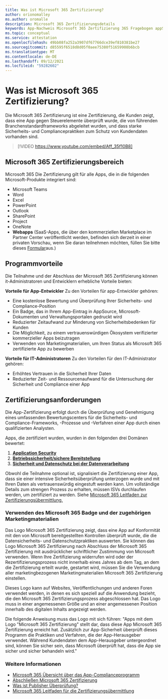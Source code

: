 ```yaml
---
title: Was ist Microsoft 365 Zertifizierung?
author: orionomalley
ms.author: oromalle
description: Microsoft 365 Zertifizierungsdetails
keywords: App-Nachweis Microsoft 365 Zertifizierung 365 Fragebogen appSource
ms.topic: conceptual
ms.service: attestation
ms.openlocfilehash: 49bb08fa252a3907df67766dce39ef810381be27
ms.sourcegitcommit: d85595f6518d8d05f0aee75380f51659908b6bcb
ms.translationtype: MT
ms.contentlocale: de-DE
ms.lasthandoff: 09/12/2021
ms.locfileid: "59282602"
---
```

# <a name="what-is-microsoft-365-certification"></a>Was ist Microsoft 365 Zertifizierung?

Die Microsoft 365 Zertifizierung ist eine Zertifizierung, die Kunden zeigt, dass eine App gegen Steuerelemente überprüft wurde, die von führenden Branchenstandardframeworks abgeleitet wurden, und dass starke Sicherheits- und Compliancepraktiken zum Schutz von Kundendaten vorhanden sind. 

>[!VIDEO https://www.youtube.com/embed/Aff_35f10B8]


## <a name="microsoft-365-certification-scope"></a>Microsoft 365 Zertifizierungsbereich

Microsoft 365 Die Zertifizierung gilt für alle Apps, die in die folgenden Microsoft-Produkte integriert sind:
- Microsoft Teams
- Word
- Excel
- PowerPoint
- Outlook
- SharePoint
- Project
- OneNote
- **Webapps** (SaaS-Apps, die über den kommerziellen Marketplace im Partner Center veröffentlicht werden, befinden sich derzeit in einer privaten Vorschau, wenn Sie daran teilnehmen möchten, füllen Sie bitte dieses [Formular](https://customervoice.microsoft.com/Pages/ResponsePage.aspx?id=v4j5cvGGr0GRqy180BHbR4cf3qxCU_RNtqjCSalFdSFUNDMzTVJKR0wzTEJRSFJVSk9OQUlOV0RJSyQlQCN0PWcu)aus.)


## <a name="program-benefits"></a>Programmvorteile
Die Teilnahme und der Abschluss der Microsoft 365 Zertifizierung können it-Administratoren und Entwicklern erhebliche Vorteile bieten:

**Vorteile für App-Entwickler** Zu den Vorteilen für app-Entwickler gehören: 
-   Eine kostenlose Bewertung und Überprüfung Ihrer Sicherheits- und Compliance-Position
-   Ein Badge, das in Ihrem App-Eintrag in AppSource, Microsoft-Dokumenten und Verwaltungsportalen gedruckt wird
-   Reduzierter Zeitaufwand zur Minderung von Sicherheitsbedenken für Kunden 
-   Die Möglichkeit, zu einem vertrauenswürdigen Ökosystem verifizierter kommerzieller Apps beizutragen
- Verwenden von Marketingmaterialien, um Ihren Status als Microsoft 365 zertifizierte App zu bewerben

**Vorteile für IT-Administratoren** Zu den Vorteilen für den IT-Administrator gehören:
-   Erhöhtes Vertrauen in die Sicherheit Ihrer Daten
-   Reduzierter Zeit- und Ressourcenaufwand für die Untersuchung der Sicherheit und Compliance einer App 

## <a name="certification-requirements"></a>Zertifizierungsanforderungen
Die App-Zertifizierung erfolgt durch die Überprüfung und Genehmigung eines umfassenden Bewertungscenters für die Sicherheits- und Compliance-Frameworks, -Prozesse und -Verfahren einer App durch einen qualifizierten Analysten. 

Apps, die zertifiziert wurden, wurden in den folgenden drei Domänen bewertet:
1.  [**Application Security**]( https://docs.microsoft.com/en-us/microsoft-365-app-certification/docs/certification-submission-guide#application-security)
1.  [**Betriebssicherheit/sichere Bereitstellung**]( https://docs.microsoft.com/en-us/microsoft-365-app-certification/docs/certification-submission-guide#operational-security)
1.  [**Sicherheit und Datenschutz bei der Datenverarbeitung**]( https://docs.microsoft.com/en-us/microsoft-365-app-certification/docs/certification-submission-guide#data-handling-security-and-privacy)

Obwohl die Teilnahme optional ist, signalisiert die Zertifizierung einer App, dass sie einer intensive Sicherheitsüberprüfung unterzogen wurde und mit Ihren Daten als vertrauenswürdig eingestuft werden kann. Um vollständige Details zum strengen Prozess zu erhalten, müssen ISVs durchlaufen werden, um zertifiziert zu werden. Siehe [Microsoft 365 Leitfaden zur Zertifizierungsübermittlung.](https://docs.microsoft.com/microsoft-365-app-certification/docs/certification-submission-guide)


### <a name="using-the-microsoft-365-badge-and-associated-marketing-materials"></a>Verwenden des Microsoft 365 Badge und der zugehörigen Marketingmaterialien
Das Logo Microsoft 365 Zertifizierung zeigt, dass eine App auf Konformität mit den von Microsoft bereitgestellten Kontrollen überprüft wurde, die die Datensicherheits- und Datenschutzpraktiken auswerten. Sie können das Logo Microsoft 365 Zertifizierung nach Abschluss der Microsoft 365 Zertifizierung mit ausdrücklicher schriftlicher Zustimmung von Microsoft verwenden. Wenn Ihre Zertifizierung widerrufen wird oder der Rezertifizierungsprozess nicht innerhalb eines Jahres ab dem Tag, an dem die Zertifizierung erteilt wurde, gestartet wird, müssen Sie die Verwendung aller marketingbezogenen Marketingmaterialien Microsoft 365 Zertifizierung einstellen. 

Dieses Logo kann auf Websites, Veröffentlichungen und anderen Foren verwendet werden, in denen es sich speziell auf die Anwendung bezieht, die den Microsoft 365 Zertifizierungsprozess abgeschlossen hat. Das Logo muss in einer angemessenen Größe und an einer angemessenen Position innerhalb des digitalen Inhalts angezeigt werden. 

Die folgende Anweisung muss das Logo mit sich führen: "Apps mit dem Logo "Microsoft 365 Zertifizierung" stellt dar, dass diese App Microsoft 365 Zertifizierung erreicht hat. Zusätzlich zur App-Sicherheit überprüft dieses Programm die Praktiken und Verfahren, die der App-Herausgeber verwendet. Während Kundendaten dem App-Herausgeber untergeordnet sind, können Sie sicher sein, dass Microsoft überprüft hat, dass die App sie sicher und sicher behandeln wird."


### <a name="learn-more"></a>Weitere Informationen
* [Microsoft 365 Übersicht über das App-Complianceprogramm](~/overview.md)  
* [Abschließen Microsoft 365 Zertifizierung](~/docs/certification.md)  
* [Was ist Publisher Überprüfung?](https://docs.microsoft.com/azure/active-directory/develop/publisher-verification-overview)
* [Microsoft 365 Leitfaden für die Zertifizierungsübermittlung](~/docs/certification-submission-guide.md)

